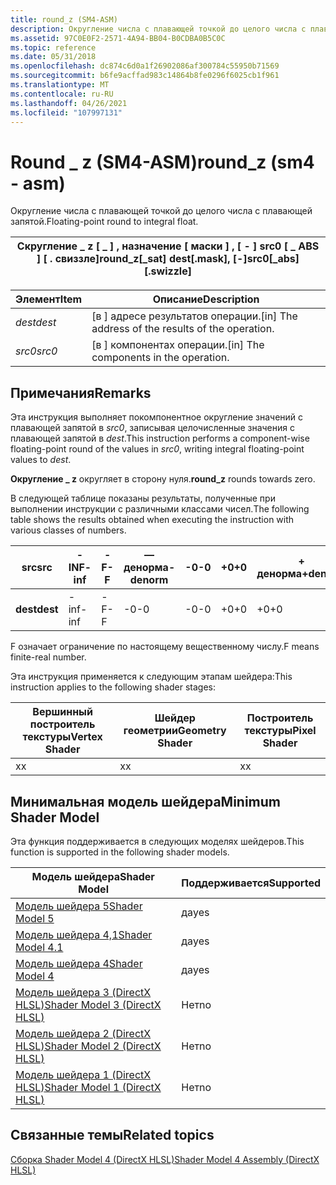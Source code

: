 ```yaml
---
title: round_z (SM4-ASM)
description: Округление числа с плавающей точкой до целого числа с плавающей запятой. | round_z (SM4-ASM)
ms.assetid: 97C0E0F2-2571-4A94-BB04-B0CDBA0B5C0C
ms.topic: reference
ms.date: 05/31/2018
ms.openlocfilehash: dc874c6d0a1f26902086af300784c55950b71569
ms.sourcegitcommit: b6fe9acffad983c14864b8fe0296f6025cb1f961
ms.translationtype: MT
ms.contentlocale: ru-RU
ms.lasthandoff: 04/26/2021
ms.locfileid: "107997131"
---
```

# <a name="round_z-sm4---asm"></a><span data-ttu-id="f11d5-104">Round \_ z (SM4-ASM)</span><span class="sxs-lookup"><span data-stu-id="f11d5-104">round\_z (sm4 - asm)</span></span>

<span data-ttu-id="f11d5-105">Округление числа с плавающей точкой до целого числа с плавающей запятой.</span><span class="sxs-lookup"><span data-stu-id="f11d5-105">Floating-point round to integral float.</span></span>



| <span data-ttu-id="f11d5-106">Скругление \_ z \[ \_ \] , назначение \[ маски \] , \[ - \] src0 \[ \_ ABS \] \[ . свиззле\]</span><span class="sxs-lookup"><span data-stu-id="f11d5-106">round\_z\[\_sat\] dest\[.mask\], \[-\]src0\[\_abs\]\[.swizzle\]</span></span> |
|-----------------------------------------------------------------|



 



| <span data-ttu-id="f11d5-107">Элемент</span><span class="sxs-lookup"><span data-stu-id="f11d5-107">Item</span></span>                                                            | <span data-ttu-id="f11d5-108">Описание</span><span class="sxs-lookup"><span data-stu-id="f11d5-108">Description</span></span>                                                    |
|-----------------------------------------------------------------|----------------------------------------------------------------|
| <span data-ttu-id="f11d5-109"><span id="dest"></span><span id="DEST"></span>*dest*</span><span class="sxs-lookup"><span data-stu-id="f11d5-109"><span id="dest"></span><span id="DEST"></span>*dest*</span></span><br/> | <span data-ttu-id="f11d5-110">\[в \] адресе результатов операции.</span><span class="sxs-lookup"><span data-stu-id="f11d5-110">\[in\] The address of the results of the operation.</span></span><br/> |
| <span data-ttu-id="f11d5-111"><span id="src0"></span><span id="SRC0"></span>*src0*</span><span class="sxs-lookup"><span data-stu-id="f11d5-111"><span id="src0"></span><span id="SRC0"></span>*src0*</span></span><br/> | <span data-ttu-id="f11d5-112">\[в \] компонентах операции.</span><span class="sxs-lookup"><span data-stu-id="f11d5-112">\[in\] The components in the operation.</span></span><br/>             |



 

## <a name="remarks"></a><span data-ttu-id="f11d5-113">Примечания</span><span class="sxs-lookup"><span data-stu-id="f11d5-113">Remarks</span></span>

<span data-ttu-id="f11d5-114">Эта инструкция выполняет покомпонентное округление значений с плавающей запятой в *src0*, записывая целочисленные значения с плавающей запятой в *dest*.</span><span class="sxs-lookup"><span data-stu-id="f11d5-114">This instruction performs a component-wise floating-point round of the values in *src0*, writing integral floating-point values to *dest*.</span></span>

<span data-ttu-id="f11d5-115">**Округление \_ z** округляет в сторону нуля.</span><span class="sxs-lookup"><span data-stu-id="f11d5-115">**round\_z** rounds towards zero.</span></span>

<span data-ttu-id="f11d5-116">В следующей таблице показаны результаты, полученные при выполнении инструкции с различными классами чисел.</span><span class="sxs-lookup"><span data-stu-id="f11d5-116">The following table shows the results obtained when executing the instruction with various classes of numbers.</span></span>



| <span data-ttu-id="f11d5-117">**src**</span><span class="sxs-lookup"><span data-stu-id="f11d5-117">**src**</span></span>  | <span data-ttu-id="f11d5-118">**-INF**</span><span class="sxs-lookup"><span data-stu-id="f11d5-118">**-inf**</span></span> | <span data-ttu-id="f11d5-119">**-F**</span><span class="sxs-lookup"><span data-stu-id="f11d5-119">**-F**</span></span> | <span data-ttu-id="f11d5-120">**— денорма**</span><span class="sxs-lookup"><span data-stu-id="f11d5-120">**-denorm**</span></span> | <span data-ttu-id="f11d5-121">**-0**</span><span class="sxs-lookup"><span data-stu-id="f11d5-121">**-0**</span></span> | <span data-ttu-id="f11d5-122">**+0**</span><span class="sxs-lookup"><span data-stu-id="f11d5-122">**+0**</span></span> | <span data-ttu-id="f11d5-123">**+ денорма**</span><span class="sxs-lookup"><span data-stu-id="f11d5-123">**+denorm**</span></span> | <span data-ttu-id="f11d5-124">**+ F**</span><span class="sxs-lookup"><span data-stu-id="f11d5-124">**+F**</span></span> | <span data-ttu-id="f11d5-125">**+ INF**</span><span class="sxs-lookup"><span data-stu-id="f11d5-125">**+inf**</span></span> | <span data-ttu-id="f11d5-126">**Не число**</span><span class="sxs-lookup"><span data-stu-id="f11d5-126">**NaN**</span></span> |
|----------|----------|--------|-------------|--------|--------|-------------|--------|----------|---------|
| <span data-ttu-id="f11d5-127">**dest**</span><span class="sxs-lookup"><span data-stu-id="f11d5-127">**dest**</span></span> | <span data-ttu-id="f11d5-128">-inf</span><span class="sxs-lookup"><span data-stu-id="f11d5-128">-inf</span></span>     | <span data-ttu-id="f11d5-129">-F</span><span class="sxs-lookup"><span data-stu-id="f11d5-129">-F</span></span>     | <span data-ttu-id="f11d5-130">-0</span><span class="sxs-lookup"><span data-stu-id="f11d5-130">-0</span></span>          | <span data-ttu-id="f11d5-131">-0</span><span class="sxs-lookup"><span data-stu-id="f11d5-131">-0</span></span>     | <span data-ttu-id="f11d5-132">+0</span><span class="sxs-lookup"><span data-stu-id="f11d5-132">+0</span></span>     | <span data-ttu-id="f11d5-133">+0</span><span class="sxs-lookup"><span data-stu-id="f11d5-133">+0</span></span>          | <span data-ttu-id="f11d5-134">+ F</span><span class="sxs-lookup"><span data-stu-id="f11d5-134">+F</span></span>     | <span data-ttu-id="f11d5-135">+inf</span><span class="sxs-lookup"><span data-stu-id="f11d5-135">+inf</span></span>     | <span data-ttu-id="f11d5-136">не число</span><span class="sxs-lookup"><span data-stu-id="f11d5-136">NaN</span></span>     |



 

<span data-ttu-id="f11d5-137">F означает ограничение по настоящему вещественному числу.</span><span class="sxs-lookup"><span data-stu-id="f11d5-137">F means finite-real number.</span></span>

<span data-ttu-id="f11d5-138">Эта инструкция применяется к следующим этапам шейдера:</span><span class="sxs-lookup"><span data-stu-id="f11d5-138">This instruction applies to the following shader stages:</span></span>



| <span data-ttu-id="f11d5-139">Вершинный построитель текстуры</span><span class="sxs-lookup"><span data-stu-id="f11d5-139">Vertex Shader</span></span> | <span data-ttu-id="f11d5-140">Шейдер геометрии</span><span class="sxs-lookup"><span data-stu-id="f11d5-140">Geometry Shader</span></span> | <span data-ttu-id="f11d5-141">Построитель текстуры</span><span class="sxs-lookup"><span data-stu-id="f11d5-141">Pixel Shader</span></span> |
|---------------|-----------------|--------------|
| <span data-ttu-id="f11d5-142">x</span><span class="sxs-lookup"><span data-stu-id="f11d5-142">x</span></span>             | <span data-ttu-id="f11d5-143">x</span><span class="sxs-lookup"><span data-stu-id="f11d5-143">x</span></span>               | <span data-ttu-id="f11d5-144">x</span><span class="sxs-lookup"><span data-stu-id="f11d5-144">x</span></span>            |



 

## <a name="minimum-shader-model"></a><span data-ttu-id="f11d5-145">Минимальная модель шейдера</span><span class="sxs-lookup"><span data-stu-id="f11d5-145">Minimum Shader Model</span></span>

<span data-ttu-id="f11d5-146">Эта функция поддерживается в следующих моделях шейдеров.</span><span class="sxs-lookup"><span data-stu-id="f11d5-146">This function is supported in the following shader models.</span></span>



| <span data-ttu-id="f11d5-147">Модель шейдера</span><span class="sxs-lookup"><span data-stu-id="f11d5-147">Shader Model</span></span>                                              | <span data-ttu-id="f11d5-148">Поддерживается</span><span class="sxs-lookup"><span data-stu-id="f11d5-148">Supported</span></span> |
|-----------------------------------------------------------|-----------|
| [<span data-ttu-id="f11d5-149">Модель шейдера 5</span><span class="sxs-lookup"><span data-stu-id="f11d5-149">Shader Model 5</span></span>](d3d11-graphics-reference-sm5.md)        | <span data-ttu-id="f11d5-150">да</span><span class="sxs-lookup"><span data-stu-id="f11d5-150">yes</span></span>       |
| [<span data-ttu-id="f11d5-151">Модель шейдера 4,1</span><span class="sxs-lookup"><span data-stu-id="f11d5-151">Shader Model 4.1</span></span>](dx-graphics-hlsl-sm4.md)              | <span data-ttu-id="f11d5-152">да</span><span class="sxs-lookup"><span data-stu-id="f11d5-152">yes</span></span>       |
| [<span data-ttu-id="f11d5-153">Модель шейдера 4</span><span class="sxs-lookup"><span data-stu-id="f11d5-153">Shader Model 4</span></span>](dx-graphics-hlsl-sm4.md)                | <span data-ttu-id="f11d5-154">да</span><span class="sxs-lookup"><span data-stu-id="f11d5-154">yes</span></span>       |
| [<span data-ttu-id="f11d5-155">Модель шейдера 3 (DirectX HLSL)</span><span class="sxs-lookup"><span data-stu-id="f11d5-155">Shader Model 3 (DirectX HLSL)</span></span>](dx-graphics-hlsl-sm3.md) | <span data-ttu-id="f11d5-156">Нет</span><span class="sxs-lookup"><span data-stu-id="f11d5-156">no</span></span>        |
| [<span data-ttu-id="f11d5-157">Модель шейдера 2 (DirectX HLSL)</span><span class="sxs-lookup"><span data-stu-id="f11d5-157">Shader Model 2 (DirectX HLSL)</span></span>](dx-graphics-hlsl-sm2.md) | <span data-ttu-id="f11d5-158">Нет</span><span class="sxs-lookup"><span data-stu-id="f11d5-158">no</span></span>        |
| [<span data-ttu-id="f11d5-159">Модель шейдера 1 (DirectX HLSL)</span><span class="sxs-lookup"><span data-stu-id="f11d5-159">Shader Model 1 (DirectX HLSL)</span></span>](dx-graphics-hlsl-sm1.md) | <span data-ttu-id="f11d5-160">Нет</span><span class="sxs-lookup"><span data-stu-id="f11d5-160">no</span></span>        |



 

## <a name="related-topics"></a><span data-ttu-id="f11d5-161">Связанные темы</span><span class="sxs-lookup"><span data-stu-id="f11d5-161">Related topics</span></span>

<dl> <dt>

[<span data-ttu-id="f11d5-162">Сборка Shader Model 4 (DirectX HLSL)</span><span class="sxs-lookup"><span data-stu-id="f11d5-162">Shader Model 4 Assembly (DirectX HLSL)</span></span>](dx-graphics-hlsl-sm4-asm.md)
</dt> </dl>

 

 





